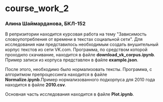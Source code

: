# course_work_2

### Алина Шаймарданова, БКЛ-152

В репризитории находится курсовая работа на тему "Зависимость словоупотребления от времени в текстах социальной сети".
Для исследования нам представилось необходимым создать внушительный корпус текстов из сети VK.com. Программа, по средством которой проходило скачивание, находится в файле **download_vk_corpus.ipynb**. Пример записи из корпуса представлен в файле **example.json**.

После этого, необходимо было нормализовать тексты. Программа, с алгоритмом препроцессинга находится в файле **Normalize.ipynb**.Пример нормализованного подкорпуса для 2010 года находится в файле **2010.csv**.

Основная часть исследования находится в файле **Plot.ipynb**.
